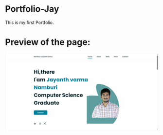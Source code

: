 # Portfolio-Jay
This is my first Portfolio.


# Preview of the page:

![alt text](https://github.com/Jayanth1560/Portfolio-Jay/blob/71ec59cb263be276c43325dd43b4c03b239492cc/Jay-portfolio1/assets/Sampleimg.png?raw=true)
